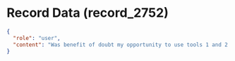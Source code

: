 # Record Data (record_2752)

```json
{
  "role": "user",
  "content": "Was benefit of doubt my opportunity to use tools 1 and 2 and 3? "
}
```
